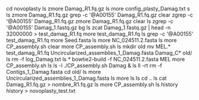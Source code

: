 cd novoplasty
ls
zmore Damag_R1.fq.gz 
ls
more config_plasty_Damag.txt
s
ls
zmore Damag_R1.fq.gz 
grep -c '@A00155' Damag_R1.fq.gz 
clear
zgrep -c '@A00155' Damag_R1.fq.gz 
zmore Damag_R1.fq.gz
clear
ls
zgrep -c '@A00155' Damag_1.fastq.gz 
bg
ls
zcat Damag_1.fastq.gz | head -n 32000000 > test_damag_R1.fq
more test_damag_R1.fq
ls
grep -c '@A00155' test_damag_R1.fq 
more Seed.fasta 
ls
more NC_024511.2.fasta
ls
more CP_assembly.sh
clear
more CP_assembly.sh
ls
mkdir old
mv MEL.* test_damag_R1.fq Uncircularized_assemblies_1_Damag.fasta Damag_C* old/
ls
rm -f log_Damag.txt 
ls
* 
bowtie2-build -f NC_024511.2.fasta MEL
more CP_assembly.sh 
ls
ls -l
./CP_assembly.sh Damag &
ls
ll -rt
rm -f Contigs_1_Damag.fasta
cd old/
ls
more Uncircularized_assemblies_1_Damag.fasta
ls
more ls
ls
cd ..
ls
cat Damag_R1.fq.gz > nombre_R1.fq.gz
ls
more CP_assembly.sh
ls
history 
history > novoplasty_test.txt
